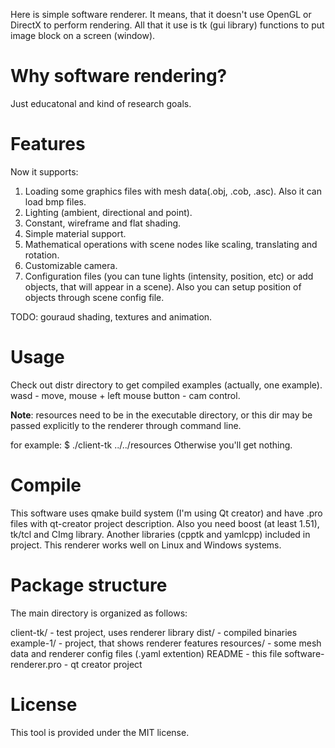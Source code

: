 Here is simple software renderer. It means, that it doesn't use OpenGL or DirectX to perform rendering. 
All that it use is tk (gui library) functions to put image block on a screen (window).

Why software rendering?
========
Just educatonal and kind of research goals.

Features
========
Now it supports:
1) Loading some graphics files with mesh data(.obj, .cob, .asc). Also it can load bmp files.
2) Lighting (ambient, directional and point).
3) Constant, wireframe and flat shading.
4) Simple material support.
5) Mathematical operations with scene nodes like scaling, translating and rotation.
6) Customizable camera.
7) Configuration files (you can tune lights (intensity, position, etc) or add objects, that will appear in a scene). 
   Also you can setup position of objects through scene config file.

TODO: gouraud shading, textures and animation.

Usage
=====
Check out distr directory to get compiled examples (actually, one example).
wasd - move, mouse + left mouse button - cam control.

**Note**: resources need to be in the executable directory, 
or this dir may be passed explicitly to the renderer through command line.

for example:
$ ./client-tk ../../resources
Otherwise you'll get nothing.

Compile
=======
This software uses qmake build system (I'm using Qt creator) and have .pro files with qt-creator project description.
Also you need boost (at least 1.51), tk/tcl and CImg library.
Another libraries (cpptk and yamlcpp) included in project.
This renderer works well on Linux and Windows systems.

Package structure
===========
The main directory is organized as follows:

client-tk/ - test project, uses renderer library
dist/ - compiled binaries
example-1/ - project, that shows renderer features
resources/ - some mesh data and renderer config files (.yaml extention)
README - this file
software-renderer.pro - qt creator project

License
=======
This tool is provided under the MIT license.

